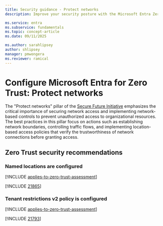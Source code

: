 ```yaml
---
title: Security guidance - Protect networks
description: Improve your security posture with the Microsoft Entra Zero Trust assessment to protect networks.

ms.service: entra
ms.subservice: fundamentals
ms.topic: concept-article
ms.date: 09/11/2025

ms.author: sarahlipsey
author: shlipsey
manager: pmwongera
ms.reviewer: ramical
---
```


# Configure Microsoft Entra for Zero Trust: Protect networks

The "Protect networks" pillar of the [Secure Future Initiative](https://www.microsoft.com/trust-center/security/secure-future-initiative?msockid=2bad2df65a416adb0e5838355b3e6b95#SFI-pillars) emphasizes the critical importance of securing network access and implementing network-based controls to prevent unauthorized access to organizational resources. The best practices in this pillar focus on actions such as establishing network boundaries, controlling traffic flows, and implementing location-based access policies that verify the trustworthiness of network connections before granting access.

## Zero Trust security recommendations

### Named locations are configured
[!INCLUDE [applies-to-zero-trust-assessment](../includes/secure-recommendations/applies-to-zero-trust-assessment.md)]

[!INCLUDE [21865](../includes/secure-recommendations/21865.md)]

### Tenant restrictions v2 policy is configured
[!INCLUDE [applies-to-zero-trust-assessment](../includes/secure-recommendations/applies-to-zero-trust-assessment.md)]

[!INCLUDE [21793](../includes/secure-recommendations/21793.md)]